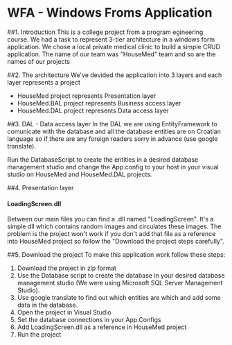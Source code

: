 # WFA - Windows Froms Application

##1. Introduction
This is a college project from a program egineering course. We had a task to represent 3-tier architecture in a windows form application. 
We chose a local private medical clinic to build a simple CRUD application. The name of our team was "HouseMed" team and so are the 
names of our projects

##2. The architecture
We've devided the application into 3 layers and each layer represents a project

- HouseMed project represents Presentation layer
- HouseMed.BAL project represents Business access layer
- HouseMed.DAL project represents Data access layer

##3. DAL - Data access layer
In the DAL we are using EntityFramework to comunicate with the database and 
all the database entities are on Croatian language so if there are any foreign readers sorry in advance (use google translate).

Run the DatabaseScript to create the entities in a desired database management studio and change the App.config to your host in your visual studio on HouseMed and HouseMed.DAL projects. 

##4. Presentation layer

#### LoadingScreen.dll
Between our main files you can find a .dll named "LoadingScreen". It's a simple dll which contains random 
images and circulates these images.
The problem is the project won't work if you don't add that file as a reference into HouseMed project so follow the 
"Download the project steps carefully".

##5. Download the project
To make this application work follow these steps:

1. Download the project in zip format
2. Use the Database script to create the database in your desired database management studio (We were using Microsoft SQL Server Management Studio).
3. Use google translate to find out which entities are which and add some data in the database.
4. Open the project in Visual Studio
5. Set the database connections in your App.Configs
6. Add LoadingScreen.dll as a reference in HouseMed project 
7. Run the project


